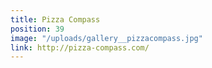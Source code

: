 ```yaml
---
title: Pizza Compass
position: 39
image: "/uploads/gallery__pizzacompass.jpg"
link: http://pizza-compass.com/
---
```



